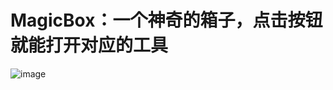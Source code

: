 # MagicBox：一个神奇的箱子，点击按钮就能打开对应的工具
![image](https://github.com/user-attachments/assets/17b1ec80-f5ba-4441-ad6e-bf318fd87bf5)
